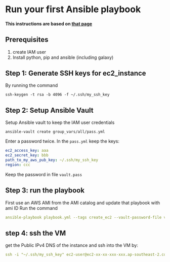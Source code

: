 # Run your first Ansible playbook
#### This instructions are based on [that page](https://medium.com/@a_tsai5/creating-an-ec2-instance-using-ansible-764cf70015f6)

## Prerequisites
1. create IAM user
2. Install python, pip and ansible (including galaxy) 

## Step 1: Generate SSH keys for ec2_instance
By running the command
```jql
ssh-keygen -t rsa -b 4096 -f ~/.ssh/my_ssh_key
```

## Step 2: Setup Ansible Vault
Setup Ansible vault to keep the IAM user credentials
```jql
ansible-vault create group_vars/all/pass.yml
```
 
 Enter a password twice.
 In the `pass.yml` keep the keys: 
 ```yaml
ec2_access_key: aaa
ec2_secret_key: bbb
path_to_my_aws_pub_key: ~/.ssh/my_ssh_key
region: ccc
```

Keep the password in file `vault.pass`

## Step 3: run the playbook
First use an AWS AMI from the AMI catalog and update that playbook with ami ID
Run the command 
```yaml
ansible-playbook playbook.yml --tags create_ec2 --vault-password-file vault.pass
```

## step 4: ssh the VM
get the Public IPv4 DNS of the instance and ssh into the VM by:
```yaml
ssh -i "~/.ssh/my_ssh_key" ec2-user@ec2-xx-xx-xxx-xxx.ap-southeast-2.compute.amazonaws.com
```